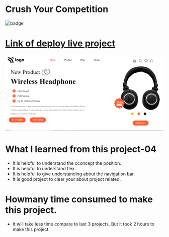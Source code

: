 # Crush Your Competition

![badge](https://img.shields.io/badge/project--07-wireless--headphone-brightgreen)

# [Link of deploy live project]()

![LCO](./view07.png)

# What I learned from this project-04

- It is helpful to understand the cconcept the position.
- It is helpful to understand flex.
- It is helpful to give understanding about the navigation bar.
- It is good project to clear your about project related.

# Howmany time consumed to make this project.

- It will take less time compare to last 3 projects. But it took 2 hours to make this project.